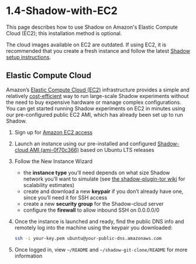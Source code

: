 # 1.4-Shadow-with-EC2

This page describes how to use Shadow on Amazon's Elastic Compute Cloud \(EC2\); this installation method is optional.

The cloud images available on EC2 are outdated. If using EC2, it is recommended that you create a fresh instance and follow the latest [Shadow setup instructions](https://github.com/shadow/shadow/wiki/1.1-Shadow).

## Elastic Compute Cloud

Amazon’s [Elastic Compute Cloud \(EC2\)](http://aws.amazon.com/ec2/) infrastructure provides a simple and relatively [cost-efficient](http://aws.amazon.com/ec2/#pricing) way to run large-scale Shadow experiments without the need to buy expensive hardware or manage complex configurations. You can get started running Shadow experiments on EC2 in minutes using our pre-configured public EC2 AMI, which has already been set up to run Shadow.

1. Sign up for [Amazon EC2 access](https://aws-portal.amazon.com/gp/aws/developer/registration)
2. Launch an instance using our pre-installed and configured [Shadow-cloud AMI \(ami-0f70c366\)](https://console.aws.amazon.com/ec2/home?region=us-east-1#launchAmi=ami-0f70c366) based on Ubuntu LTS releases
3. Follow the New Instance Wizard
   * the **instance type** you’ll need depends on what size Shadow network you’ll want to simulate \(see [the shadow-plugin-tor wiki](https://github.com/shadow/shadow-plugin-tor) for scalability estimates\)
   * create and download a new **keypair** if you don’t already have one, since you’ll need it for SSH access
   * create a new **security group** for the Shadow-cloud server
   * configure the **firewall** to allow inbound SSH on 0.0.0.0/0
4. Once the instance is launched and ready, find the public DNS info and remotely log into the machine using the keypair you downloaded:

   ```bash
   ssh -i your-key.pem ubuntu@your-public-dns.amazonaws.com
   ```

5. Once logged in, view `~/README` and `~/shadow-git-clone/README` for more information

